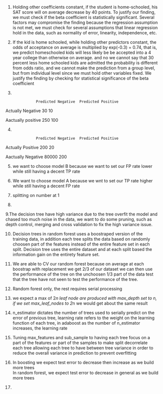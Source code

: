 1. Holding other coefficients constant, if the student is home-schooled, his SAT score will on average decrease by 40 points.
To justify our finding, we must check if the beta coefficient is statistically significant. Several factors may compromise
the finding because the regression assumption is not met, we must check for several
assumptions that linear regression hold in the data, such as normality of error, linearity, independence, etc. 

2. If the kid is home schooled, while holding other predictors constant, 
the odds of acceptance on average is multiplied by exp(-0.3) = 0.74, that is, we predict 
homeschooled kids will less likely be be accepted into a 4 year college than otherwise on average. 
and no we cannot say that 30 percent less home schooled kids are admitted
the probability is different from odds ratio, and we cannot make the prediction from a group level, but from individual level
since we must hold other variables fixed. We justify the finding by checking for statistical significance of the beta coefficient

3.

                  Predicted Negative  Predicted Positive

Actually Negative           30                10

Aactually positive          250              100

4.

                  Predicted Negative  Predicted Positive

Actually Positive            200              20

Aactually Negative          80000             200


5. we want to choose model B because we want to set our FP rate lower while still having a decent TP rate

6. We want to choose model A because we wnt to set our TP rate higher while still having a decent FP rate

7. splitting on number at 1

8.

9.The decision tree have high variance due to the tree overfit the model and chased too much noise in the data, we want 
to do some pruning, such as depth control, merging and cross validation to fix the high variance issue.

10. Decision trees in random forest uses a boostraped version of the training data, in addition each tree splits the data
based on randomly choosen part of the features instead of the entire feature set in each split. Decision tree uses the entire
dataset and at each split based the information gain on the entirety feature set.

11. We are able to CV our random forest because on average at each boostrap with replacement we get 2/3 of our dataset
we can then use the performance of the tree on the unchoosen 1/3 part of the data test that the tree have not seen to test
the performance of the tree.

12. Random forest only, the rest requires serial processing

13. we expect a max of 2*n leaf node are produced with max_depth set to n, if we set max_leaf_nodes to 2*n 
we would get about the same result

14. n_estimator dictates the number of trees used to serially predict on the error of previous tree, learning rate refers to 
the weight on the learning function of each tree, in adaboost as the number of n_estimator increases, the learning rate


15. Tuning max_features and sub_sample to having each tree focus on a part of the features or part of the samples
to make split decorrelate each tree
allowing each tree to have between tree variance in order to reduce the overall variance in prediction to prevent overfitting

16. In boosting we expect test error to decrease then increase as we build more trees  
In random forest, we expect test error to decrease in general as we build more trees

17.
